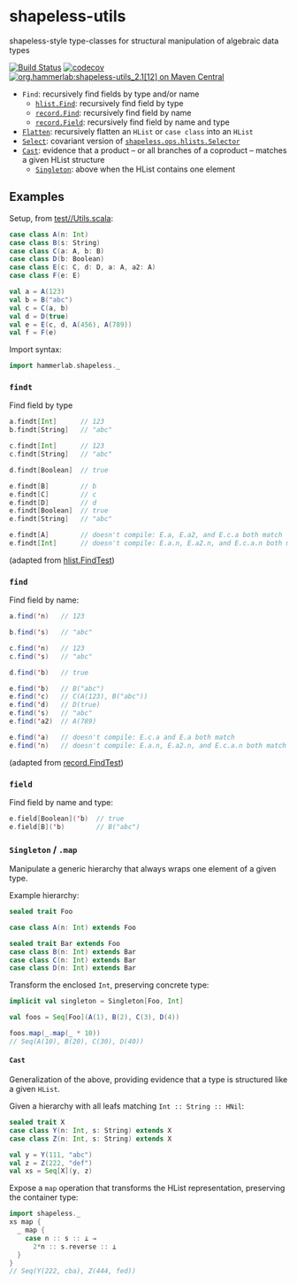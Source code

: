 # shapeless-utils
shapeless-style type-classes for structural manipulation of algebraic data types

[![Build Status](https://travis-ci.org/hammerlab/shapeless-utils.svg?branch=master)](https://travis-ci.org/hammerlab/shapeless-utils)
[![codecov](https://codecov.io/gh/hammerlab/shapeless-utils/branch/master/graph/badge.svg)](https://codecov.io/gh/hammerlab/shapeless-utils)
[![org.hammerlab:shapeless-utils_2.1[12] on Maven Central](https://img.shields.io/maven-central/v/org.hammerlab/shapeless-utils_2.11.svg?maxAge=600&label=org.hammerlab:shapeless-utils_2[12])](http://search.maven.org/#search%7Cga%7C1%7Corg.hammerlab%20shapeless-utils)

- `Find`: recursively find fields by type and/or name
  - [`hlist.Find`](src/main/scala/org/hammerlab/shapeless/hlist/Find.scala): recursively find field by type
  - [`record.Find`](src/main/scala/org/hammerlab/shapeless/record/Find.scala): recursively find field by name
  - [`record.Field`](src/main/scala/org/hammerlab/shapeless/record/Field.scala): recursively find field by name and type
- [`Flatten`](src/main/scala/org/hammerlab/shapeless/hlist/Flatten.scala): recursively flatten an `HList` or `case class` into an `HList`
- [`Select`](src/main/scala/org/hammerlab/shapeless/hlist/Select.scala): covariant version of [`shapeless.ops.hlists.Selector`](https://github.com/milessabin/shapeless/blob/shapeless-2.3.2/core/src/main/scala/shapeless/ops/hlists.scala#L842-L865)
- [`Cast`](src/main/scala/org/hammerlab/shapeless/coproduct/Cast.scala): evidence that a product – or all branches of a coproduct – matches a given HList structure
  - [`Singleton`](src/main/scala/org/hammerlab/shapeless/coproduct/Singleton.scala): above when the HList contains one element

## Examples

Setup, from [test//Utils.scala](src/test/scala/org/hammerlab/shapeless/Utils.scala):

```scala
case class A(n: Int)
case class B(s: String)
case class C(a: A, b: B)
case class D(b: Boolean)
case class E(c: C, d: D, a: A, a2: A)
case class F(e: E)

val a = A(123)
val b = B("abc")
val c = C(a, b)
val d = D(true)
val e = E(c, d, A(456), A(789))
val f = F(e)
```

Import syntax:

```scala
import hammerlab.shapeless._
```

### `findt`

Find field by type

```scala
a.findt[Int]      // 123
b.findt[String]   // "abc"

c.findt[Int]      // 123
c.findt[String]   // "abc"

d.findt[Boolean]  // true

e.findt[B]        // b
e.findt[C]        // c
e.findt[D]        // d
e.findt[Boolean]  // true
e.findt[String]   // "abc"

e.findt[A]        // doesn't compile: E.a, E.a2, and E.c.a both match
e.findt[Int]      // doesn't compile: E.a.n, E.a2.n, and E.c.a.n both match
```

(adapted from [hlist.FindTest](src/test/scala/org/hammerlab/shapeless/hlist/FindTest.scala))

### `find`

Find field by name:

```scala
a.find('n)   // 123

b.find('s)   // "abc"

c.find('n)   // 123
c.find('s)   // "abc"

d.find('b)   // true

e.find('b)   // B("abc")
e.find('c)   // C(A(123), B("abc"))
e.find('d)   // D(true)
e.find('s)   // "abc"
e.find('a2)  // A(789)

e.find('a)   // doesn't compile: E.c.a and E.a both match
e.find('n)   // doesn't compile: E.a.n, E.a2.n, and E.c.a.n both match
```

(adapted from [record.FindTest](src/test/scala/org/hammerlab/shapeless/record/FindTest.scala))

### `field`

Find field by name and type:

```scala
e.field[Boolean]('b)  // true
e.field[B]('b)        // B("abc")
```

### `Singleton` / `.map`

Manipulate a generic hierarchy that always wraps one element of a given type.

Example hierarchy:

```scala
sealed trait Foo

case class A(n: Int) extends Foo

sealed trait Bar extends Foo
case class B(n: Int) extends Bar
case class C(n: Int) extends Bar
case class D(n: Int) extends Bar
```

Transform the enclosed `Int`, preserving concrete type:

```scala
implicit val singleton = Singleton[Foo, Int]

val foos = Seq[Foo](A(1), B(2), C(3), D(4))

foos.map(_.map(_ * 10))
// Seq(A(10), B(20), C(30), D(40))
```

#### `Cast`

Generalization of the above, providing evidence that a type is structured like a given `HList`.

Given a hierarchy with all leafs matching `Int :: String :: HNil`:

```scala
sealed trait X
case class Y(n: Int, s: String) extends X
case class Z(n: Int, s: String) extends X

val y = Y(111, "abc")
val z = Z(222, "def")
val xs = Seq[X](y, z)
```

Expose a `map` operation that transforms the HList representation, preserving the container type:

```scala
import shapeless._
xs map {
  _ map {
	case n :: s :: ⊥ ⇒
	  2*n :: s.reverse :: ⊥
  }
}
// Seq(Y(222, cba), Z(444, fed))
```
